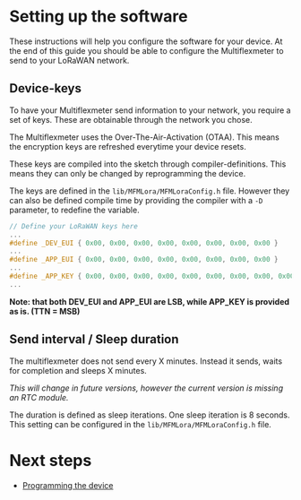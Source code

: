 # Setting up the software

These instructions will help you configure the software for your device. At the end of this guide you should be able to configure the Multiflexmeter to send to your LoRaWAN network.

## Device-keys

To have your Multiflexmeter send information to your network, you require a set of keys. These are obtainable through the network you chose.

The Multiflexmeter uses the Over-The-Air-Activation (OTAA). This means the encryption keys are refreshed everytime your device resets.

These keys are compiled into the sketch through compiler-definitions. This means they can only be changed by reprogramming the device.

The keys are defined in the `lib/MFMLora/MFMLoraConfig.h` file. However they can also be defined compile time by providing the compiler with a `-D` parameter, to redefine the variable.

```cpp
// Define your LoRaWAN keys here
...
#define _DEV_EUI { 0x00, 0x00, 0x00, 0x00, 0x00, 0x00, 0x00, 0x00 }
...
#define _APP_EUI { 0x00, 0x00, 0x00, 0x00, 0x00, 0x00, 0x00, 0x00 }
...
#define _APP_KEY { 0x00, 0x00, 0x00, 0x00, 0x00, 0x00, 0x00, 0x00, 0x00, 0x00, 0x00, 0x00, 0x00, 0x00, 0x00, 0x00 }
...
```

**Note: that both DEV_EUI and APP_EUI are LSB, while APP_KEY is provided as is. (TTN = MSB)** 

## Send interval / Sleep duration

The multiflexmeter does not send every X minutes. Instead it sends, waits for completion and sleeps X minutes.

*This will change in future versions, however the current version is missing an RTC module.*

The duration is defined as sleep iterations. One sleep iteration is 8 seconds. This setting can be configured in the `lib/MFMLora/MFMLoraConfig.h` file. 

# Next steps

- [Programming the device](../programming.md)